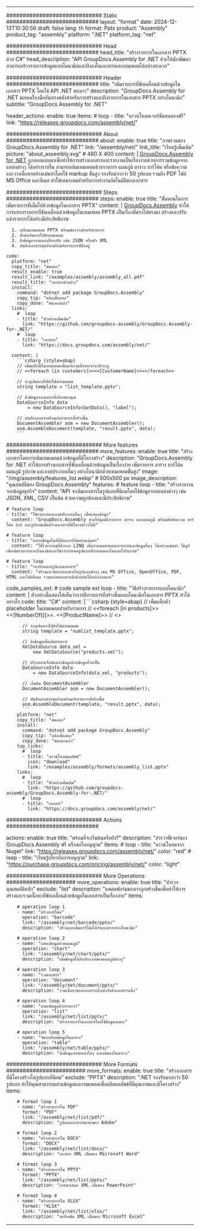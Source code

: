 



---
############################# Static ############################
layout: "format"
date:  2024-12-13T10:30:56
draft: false
lang: th
format: Pptx
product: "Assembly"
product_tag: "assembly"
platform: ".NET"
platform_tag: "net"

############################# Head ############################
head_title: "สร้างรายการในเอกสาร PPTX ด้วย C#"
head_description: "API GroupDocs.Assembly for .NET ช่วยให้นักพัฒนาสามารถสร้างรายการข้อมูลแบบไดนามิกและฝังลงในเอกสารและเทมเพลตได้อย่างสะดวก"

############################# Header ############################
title: "เพิ่มรายการที่ขับเคลื่อนด้วยข้อมูลในเอกสาร PPTX โดยใช้ API .NET ของเรา" 
description: "GroupDocs.Assembly for .NET มอบเครื่องมืออันทรงพลังสำหรับการสร้างและฝังรายการในเอกสาร PPTX อย่างไดนามิก"
subtitle: "GroupDocs.Assembly for .NET" 

header_actions:
  enable: true
  items:
    #  loop
    - title: "ดาวน์โหลดเวอร์ชันทดลองฟรี"
      link: "https://releases.groupdocs.com/assembly/net/"
      
############################# About ############################
about:
    enable: true
    title: "ภาพรวมของ GroupDocs.Assembly for .NET"
    link: "/assembly/net/"
    link_title: "เรียนรู้เพิ่มเติม"
    picture: "about_assembly.svg" # 480 X 400
    content: |
       [GroupDocs.Assembly for .NET](/assembly/net/) ถูกออกแบบมาเพื่อทำให้การสร้างเอกสารและรายงานเป็นเรื่องง่ายด้วยการรวมข้อมูลจากแหล่งต่างๆ ได้อย่างราบรื่น สามารถเติมเทมเพลตด้วยรายการ แผนภูมิ ตาราง บาร์โค้ด หรือข้อความ และวางเนื้อหาอย่างแม่นยำโดยใช้ markup ขั้นสูง รองรับมากกว่า 50 รูปแบบ รวมถึง PDF ไฟล์ MS Office และอีเมล ทำให้เหมาะสมสำหรับการทำงานอัตโนมัติของเอกสาร

############################# Steps ############################
steps:
    enable: true
    title: "ขั้นตอนในการเพิ่มรายการที่เต็มไปด้วยข้อมูลในเอกสาร PPTX"
    content: |
      [GroupDocs.Assembly](/assembly/net/) ทำให้การแทรกรายการที่ขับเคลื่อนด้วยข้อมูลในเทมเพลต PPTX เป็นเรื่องที่ตรงไปตรงมา สร้างและปรับแต่งรายการได้อย่างมีประสิทธิภาพ
      
      1. เตรียมเทมเพลต PPTX พร้อมช่องว่างสำหรับรายการ
      2. ตั้งค่าเส้นทางไปยังเทมเพลต
      3. ดึงข้อมูลจากแหล่งที่รองรับ เช่น JSON หรือตัว XML
      4. บันทึกเอกสารสุดท้ายพร้อมกับรายการที่ฝังอยู่
   
    code:
      platform: "net"
      copy_title: "คัดลอก"
      result_enable: true
      result_link: "/examples/assembly/assembly_all.pdf"
      result_title: "เอกสารตัวอย่าง"
      install:
        command: "dotnet add package GroupDocs.Assembly"
        copy_tip: "คลิกเพื่อลอก"
        copy_done: "คัดลอกแล้ว"
      links:
        #  loop
        - title: "ตัวอย่างเพิ่มเติม"
          link: "https://github.com/groupdocs-assembly/GroupDocs.Assembly-for-.NET/"
        #  loop
        - title: "เอกสาร"
          link: "https://docs.groupdocs.com/assembly/net/"
          
      content: |
        ```csharp {style=abap}
        // เพิ่มแท็กนี้ในเทมเพลตเพื่อมาร์กจุดที่รายการจะปรากฏ
        // <<foreach [in customers]>><<[CustomerName]>><</foreach>>

        // ระบุเส้นทางไปยังไฟล์เทมเพลต
        string template = "list_template.pptx";

        // ดึงข้อมูลจากแหล่งที่เลือกของคุณ
        DataSourceInfo data 
            = new DataSourceInfo(GetData(), "label");

        // บันทึกเอกสารพร้อมกับรายการที่สร้างขึ้น
        DocumentAssembler asm = new DocumentAssembler();
        asm.AssembleDocument(template, "result.pptx", data);
        ```            

############################# More features ############################
more_features:
  enable: true
  title: "สร้างเอกสารโดยการเติมเทมเพลตด้วยข้อมูลที่มีโครงสร้าง"
  description: "GroupDocs.Assembly for .NET ทำให้การสร้างเอกสารที่ขับเคลื่อนด้วยข้อมูลเป็นเรื่องง่าย เพิ่มรายการ ตาราง บาร์โค้ด แผนภูมิ รูปภาพ และองค์ประกอบอื่นๆ อย่างไดนามิกด้วยเทมเพลตขั้นสูง"
  image: "/img/assembly/features_list.webp" # 500x500 px
  image_description: "คุณสมบัติของ GroupDocs.Assembly"
  features:
    # feature loop
    - title: "สร้างรายงานจากข้อมูลธุรกิจ"
      content: "API จะเติมเอกสารในรูปแบบที่นิยมโดยใช้ข้อมูลจากแหล่งต่างๆ เช่น JSON, XML, CSV เป็นต้น ด้วยความถูกต้องและมีประสิทธิภาพ"

    # feature loop
    - title: "ใช้รายการและองค์ประกอบอื่นๆ เพื่อแสดงข้อมูล"
      content: "GroupDocs.Assembly ช่วยให้คุณฝังรายการ ตาราง และแผนภูมิ พร้อมกับข้อความ บาร์โค้ด ลิงก์ และรูปภาพเพื่อสร้างเอกสารที่มีโครงสร้างได้ดี"

    # feature loop
    - title: "แทรกข้อมูลในที่ที่ต้องการได้อย่างแม่นยำ"
      content: "ใช้ไวยากรณ์ที่อิงจาก LINQ เพื่อกำหนดตำแหน่งรายการและข้อมูลอื่นๆ ได้อย่างแม่นยำ ใช้ลูปเพื่อเติมรายการแบบไดนามิกและใช้การกำหนดรูปแบบที่กำหนดเองในแบบโปรแกรม"

    # feature loop
    - title: "รองรับหลายรูปแบบเอกสาร"
      content: "สร้างและจัดการเอกสารในรูปแบบต่างๆ เช่น MS Office, OpenOffice, PDF, HTML และไฟล์อีเมล รวมหลายเอกสารเข้าด้วยกันได้อย่างง่ายดาย"
      
  code_samples_ext:
    # code sample ext loop
    - title: "วิธีสร้างรายการแบบไดนามิก"
      content: |
        ตัวอย่างนี้แสดงให้เห็นว่าการฝังรายการที่สร้างขึ้นแบบไดนามิกในเอกสาร PPTX ทำได้อย่างไร
      code:
        title: "C#"
        content: |
          ```csharp {style=abap}
          // เพิ่มแท็กตัว placeholder ในเทมเพลตสำหรับรายการ
          // <<foreach [in products]>><<[NumberOf()]>>. <<[ProductName]>>
          // <</foreach>>

          // ระบุเส้นทางไปยังไฟล์เทมเพลต
          string template = "numlist_template.pptx";

          // ดึงข้อมูลเพื่อเติมรายการ
          XmlDataSource data_xml =
              new XmlDataSource("products.xml");

          // สร้างออบเจ็กต์แหล่งข้อมูลด้วยข้อมูลที่จำเป็น
          DataSourceInfo data 
              = new DataSourceInfo(data_xml, "products");

          // เริ่มต้น DocumentAssembler
          DocumentAssembler asm = new DocumentAssembler();

          // บันทึกเอกสารสุดท้ายพร้อมกับรายการที่สร้างขึ้น
          asm.AssembleDocument(template, "result.pptx", data);
          ```
        platform: "net"
        copy_title: "คัดลอก"
        install:
          command: "dotnet add package GroupDocs.Assembly"
          copy_tip: "คลิกเพื่อลอก"
          copy_done: "คัดลอกแล้ว"
        top_links:
          #  loop
          - title: "ดาวน์โหลดผลลัพธ์"
            icon: "download"
            link: "/examples/assembly/formats/assembly_list.pptx"
        links:
          #  loop
          - title: "ตัวอย่างเพิ่มเติม"
            link: "https://github.com/groupdocs-assembly/GroupDocs.Assembly-for-.NET/"
          #  loop
          - title: "เอกสาร"
            link: "https://docs.groupdocs.com/assembly/net/"
            

            


############################# Actions ############################

actions:
  enable: true
  title: "พร้อมที่จะเริ่มต้นหรือยัง?"
  description: "สำรวจฟีเจอร์ของ GroupDocs.Assembly ฟรี หรือขอใบอนุญาต"
  items:
    #  loop
    - title: "ดาวน์โหลดจาก Nuget"
      link: "https://releases.groupdocs.com/assembly/net/"
      color: "red"
        #  loop
    - title: "เรียนรู้เกี่ยวกับการอนุญาต"
      link: "https://purchase.groupdocs.com/pricing/assembly/net/"
      color: "light"


############################# More Operations #####################
more_operations:
    enable: true
    title: "สำรวจคุณสมบัติหลัก"
    exclude: "list"
    description: "แพลตฟอร์มของเราถูกสร้างขึ้นเพื่อทำให้การสร้างและรวมเนื้อหาที่ขับเคลื่อนด้วยข้อมูลในเอกสารเป็นเรื่องง่าย"
    items: 
          
        # operation loop 1
        - name: "สร้างบาร์โค้ด"
          operation: "barcode"
          link: "/assembly/net/barcode/pptx/"
          description: "สร้างและเพิ่มบาร์โค้ดให้กับเอกสารอย่างไดนามิก"

        # operation loop 2
        - name: "แสดงข้อมูลด้วยแผนภูมิ"
          operation: "chart"
          link: "/assembly/net/chart/pptx/"
          description: "เติมข้อมูลให้กับประเภทของแผนภูมิต่างๆ"

        # operation loop 3
        - name: "รวมเอกสาร"
          operation: "document"
          link: "/assembly/net/document/pptx/"
          description: "รวมเนื้อหาของเอกสารหนึ่งเข้ากับอีกเอกสารหนึ่ง"

        # operation loop 4
        - name: "แสดงข้อมูลด้วยรายการ"
          operation: "list"
          link: "/assembly/net/list/pptx/"
          description: "สร้างรายการในเอกสารโดยใช้ข้อมูลเฉพาะ"

        # operation loop 5
        - name: "จัดระเบียบข้อมูลในตาราง"
          operation: "table"
          link: "/assembly/net/table/pptx/"
          description: "ดึงข้อมูลจากแหล่งใดๆ และเติมลงในตาราง"
         
          
############################# More Formats ########################
more_formats:
    enable: true
    title: "สร้างเอกสารที่มีโครงสร้างในรูปแบบที่นิยม"
    exclude: "PPTX"
    description: ".NET รองรับมากกว่า 50 รูปแบบ ทำให้คุณสามารถผสานข้อมูลและเทมเพลตเพื่อผลิตผลลัพธ์ที่มีคุณภาพและมีโครงสร้าง"
    items: 
          
        # format loop 1
        - name: "สร้างรายการใน PDF"
          format: "PDF"
          link: "/assembly/net/list/pdf/"
          description: "รูปแบบเอกสารพกพาของ Adobe"
          
        # format loop 2
        - name: "สร้างรายการใน DOCX"
          format: "DOCX"
          link: "/assembly/net/list/docx/"
          description: "เอกสาร XML เปิดของ Microsoft Word"
          
        # format loop 3
        - name: "สร้างรายการใน PPTX"
          format: "PPTX"
          link: "/assembly/net/list/pptx/"
          description: "การนำเสนอ XML เปิดของ PowerPoint"
          
        # format loop 4
        - name: "สร้างรายการใน XLSX"
          format: "XLSX"
          link: "/assembly/net/list/xlsx/"
          description: "สเปรดชีต XML เปิดของ Microsoft Excel"


          

---